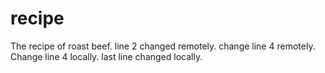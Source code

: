 # recipe
The recipe of roast beef.
line 2 changed remotely.
change line 4 remotely.
Change line 4 locally.
last line changed locally.